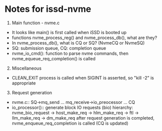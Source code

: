 # Notes for issd-nvme

1. Main function - nvme.c
 - It looks like main() is first called when iSSD is booted up
 - functions nvme_process_reg() and nvme_process_db(), what are they?
 - In nvme_process_db(), what is CQ or SQ? (NvmeCQ or NvmeSQ)
 - SQ: submission queue, CQ: completion queue
 - nvme_io_cmd(): function to parse nvme commands, then nvme_equeue_req_completion() is called

2. Miscellaneous
 - CLEAN_EXIT process is called when SIGINT is asserted, so "kill -2" is appropriate

3. Request generation
 - nvme.c:: SQ->mq_send ... mq_receive->io_preocessor ... CQ
 - io_processor():: generate block IO requests (bio)
   hierarchy: nvme_bio_request -> host_make_req -> hlm_make_req -> ftl -> llm_make_req -> dm_make_req
   after request generation is completed, nvme_enqueue_req_completion is called (CQ is updated)
